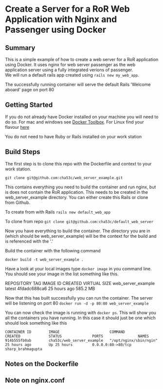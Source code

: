 # Create a Server for a RoR Web Application with Nginx and Passenger using Docker

## Summary
This is a simple example of how to create a web server for a RoR application using Docker. It uses nginx for web server
passenger as the web application server using a fully integrated verions of passenger.  
We will run a default rails app created using `rails new my_web_app`.

The successfully running container will serve the default Rails 'Welcome aboard' page on port 80

## Getting Started
If you do not already have Docker installed on your machine you will need to do so. For mac and windows see [Docker Toolbox](https://www.docker.com/docker-toolbox). For Linux find your flavour [here](http://docs.docker.com/v1.8/installation/)

You do not need to have Ruby or Rails installed on your work station

## Build Steps
The first step is to clone this repo with the Dockerfile and context to your work station.

`git clone git@github.com:cha53c/web_server_example.git`

This contains everything you need to build the container and run nginx, but is does not contain the RoR application.
This needs to be created in the web_server_example directory.  You can either create this Rails or clone from Github.

To create from with Rails
`rails new default_web_app`


To clone from repo
`git clone git@github.com:cha53c/default_web_server`

Now you have everything to build the container.  The directory you are in (which should be web_server_example) will be the context for the build and is referenced with the '.'

Build the container with the following command

`docker build -t web_server_example .`

Have a look at your local images type `docker image` in you command line. You should see your image in the list something like this.


REPOSITORY          TAG       IMAGE ID     CREATED            VIRTUAL SIZE
web_server_example  latest   4fdadc688ca6  25 hours ago     585.2 MB


Now that this has built successfully you can run the container. The server will be listening on port 80
`docker run -d -p 80:80 web_server_example`

You can now check the image is running with `docker ps`. This will show you all the containers you have running. In this case it should just be one which should look something like this

`CONTAINER ID        IMAGE                       COMMAND                  CREATED             STATUS              PORTS                NAMES
914b555fb0ab        cha53c/web_server_example   "/opt/nginx/sbin/ngin"   25 hours ago        Up 25 hours         0.0.0.0:80->80/tcp   sharp_brahmagupta`


## Notes on the Dockerfile
## Note on nginx.conf
